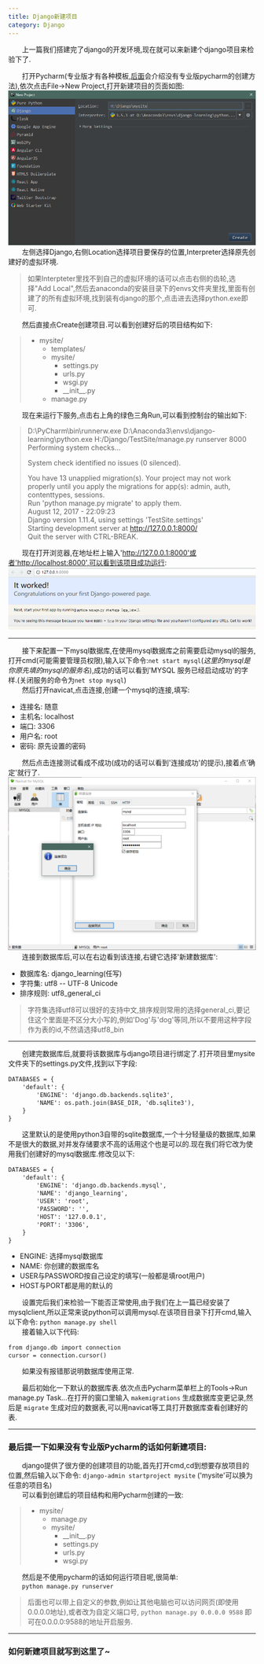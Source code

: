 ```yaml
---
title: Django新建项目
category: Django
---
```

&emsp;&emsp;上一篇我们搭建完了django的开发环境,现在就可以来新建个django项目来检验下了.  
  
&emsp;&emsp;打开Pycharm(专业版才有各种模板,[后面](#j)会介绍没有专业版pycharm的创建方法),依次点击File->New Project,打开新建项目的页面如图:  
![新建项目][img_1]  
&emsp;&emsp;左侧选择Django,右侧Location选择项目要保存的位置,Interpreter选择原先创建好的虚拟环境.  

>如果Interpteter里找不到自己的虚拟环境的话可以点击右侧的齿轮,选择"Add Local",然后去anaconda的安装目录下的envs文件夹里找,里面有创建了的所有虚拟环境,找到装有django的那个,点击进去选择python.exe即可.  

&emsp;&emsp;然后直接点Create创建项目.可以看到创建好后的项目结构如下:  
>* mysite/
>   * templates/
>   * mysite/
>     * settings.py
>     * urls.py
>     * wsgi.py
>     * \_\_init__.py
>   * manage.py  

&emsp;&emsp;现在来运行下服务,点击右上角的绿色三角Run,可以看到控制台的输出如下:  
>D:\PyCharm\bin\runnerw.exe D:\Anaconda3\envs\django-learning\python.exe H:/Django/TestSite/manage.py runserver 8000
>Performing system checks...
>
>System check identified no issues (0 silenced).  
> 
>You have 13 unapplied migration(s). Your project may not work properly until you apply the migrations for app(s): admin, auth, contenttypes, sessions.  
>Run 'python manage.py migrate' to apply them.  
>August 12, 2017 - 22:09:23  
>Django version 1.11.4, using settings 'TestSite.settings'  
>Starting development server at http://127.0.0.1:8000/  
>Quit the server with CTRL-BREAK.  

&emsp;&emsp;现在打开浏览器,在地址栏上输入'http://127.0.0.1:8000'或者'http://localhost:8000',可以看到该项目成功运行:  
![django成功运行][img_2]  

---
&emsp;&emsp;接下来配置一下mysql数据库,在使用mysql数据库之前需要启动mysql的服务,打开cmd(可能需要管理员权限),输入以下命令:`net start mysql`(*这里的mysql是你原先填的mysql的服务名*),成功的话可以看到'MYSQL 服务已经启动成功'的字样.(关闭服务的命令为`net stop mysql`)  
&emsp;&emsp;然后打开navicat,点击连接,创建一个mysql的连接,填写:  
* 连接名: 随意
* 主机名: localhost
* 端口: 3306
* 用户名: root
* 密码: 原先设置的密码  

&emsp;&emsp;然后点击连接测试看成不成功(成功的话可以看到'连接成功'的提示),接着点'确定'就行了.  
![navicat连接][img_3]  
&emsp;&emsp;连接到数据库后,可以在右边看到该连接,右键它选择'新建数据库':  
* 数据库名: django_learning(任写)
* 字符集: utf8 -- UTF-8 Unicode
* 排序规则: utf8\_general\_ci  

> 字符集选择utf8可以很好的支持中文,排序规则常用的选择general\_ci,要记住这个里面是不区分大小写的,例如'Dog'与'dog'等同,所以不要用这种字段作为表的id,不然请选择utf8\_bin  

---
&emsp;&emsp;创建完数据库后,就要将该数据库与django项目进行绑定了.打开项目里mysite文件夹下的settings.py文件,找到以下字段:  
```
DATABASES = {
    'default': {
        'ENGINE': 'django.db.backends.sqlite3',
        'NAME': os.path.join(BASE_DIR, 'db.sqlite3'),
    }
}
```  
&emsp;&emsp;这里默认的是使用python3自带的sqlite数据库,一个十分轻量级的数据库,如果不是很大的数据,对并发存储要求不高的话用这个也是可以的.现在我们将它改为使用我们创建好的mysql数据库.修改见以下:  
```
DATABASES = {
    'default': {
        'ENGINE': 'django.db.backends.mysql',
        'NAME': 'django_learning',
        'USER': 'root',
        'PASSWORD': '',
        'HOST': '127.0.0.1',
        'PORT': '3306',
    }
}
```  
* ENGINE: 选择mysql数据库
* NAME: 你创建的数据库名
* USER与PASSWORD按自己设定的填写(一般都是填root用户)
* HOST与PORT都是用的默认的  

&emsp;&emsp;设置完后我们来检验一下能否正常使用,由于我们在上一篇已经安装了mysqlclient,所以正常来说python可以调用mysql.在该项目目录下打开cmd,输入以下命令: `python manage.py shell`  
&emsp;&emsp;接着输入以下代码:  
```
from django.db import connection  
cursor = connection.cursor()  
```  
&emsp;&emsp;如果没有报错那说明数据库使用正常.  

&emsp;&emsp;最后初始化一下默认的数据库表.依次点击Pycharm菜单栏上的Tools->Run manage.py Task...在打开的窗口里输入 `makemigrations` 生成数据库变更记录,然后是 `migrate` 生成对应的数据表,可以用navicat等工具打开数据库查看创建好的表.

---  
<span id="j"></span>
### 最后提一下如果没有专业版Pycharm的话如何新建项目:
&emsp;&emsp;django提供了很方便的创建项目的功能,首先打开cmd,cd到想要存放项目的位置,然后输入以下命令: `django-admin startproject mysite` ('mysite'可以换为任意的项目名)  
&emsp;&emsp;可以看到创建后的项目结构和用Pycharm创建的一致:  
> * mysite/
>   * manage.py
>   * mysite/
>     * \_\_init__.py
>     * settings.py
>     * urls.py
>     * wsgi.py  

&emsp;&emsp;然后是不使用pycharm的话如何运行项目呢,很简单:  
&emsp;&emsp;`python manage.py runserver`  

> 后面也可以带上自定义的参数,例如让其他电脑也可以访问网页(即使用0.0.0.0地址),或者改为自定义端口号, `python manage.py 0.0.0.0 9588` 即可在0.0.0.0:9588的地址开启服务.  

---  
### 如何新建项目就写到这里了~



[img_1]: /assets/article_img/2017-08-13/pycharm_new.png "Pycharm新建项目"
[img_2]: /assets/article_img/2017-08-13/django_run.png "django项目成功运行"  
[img_3]: /assets/article_img/2017-08-13/navicat.png "navicat连接测试"